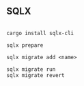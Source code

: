 
## SQLX

```

cargo install sqlx-cli

sqlx prepare

sqlx migrate add <name>

sqlx migrate run
sqlx migrate revert

```

